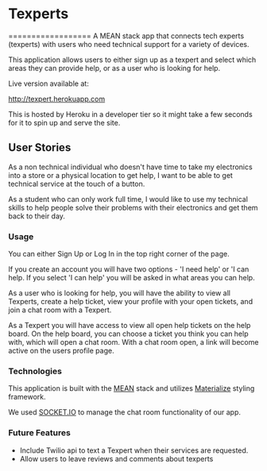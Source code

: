 # Texperts
==================
A MEAN stack app that connects tech experts (texperts) with users who need technical support for a variety of devices.

This application allows users to either sign up as a texpert and select which areas they can provide help, or as a user who is looking for help. 

Live version available at:

http://texpert.herokuapp.com

This is hosted by Heroku in a developer tier so it might take a few seconds for it to spin up and serve the site.

## User Stories
As a non technical individual who doesn't have time to take my electronics into a store or a physical location to get help, I want to be able to get technical service at the touch of a button.

As a student who can only work full time, I would like to use my technical skills to help people solve their problems with their electronics and get them back to their day.

### Usage

You can either Sign Up or Log In in the top right corner of the page.

If you create an account you will have two options - 'I need help' or 'I can help. If you select 'I can help' you will be asked in what areas you can help. 

As a user who is looking for help, you will have the ability to view all Texperts, create a help ticket, view your profile with your open tickets, and join a chat room with a Texpert.

As a Texpert you will have access to view all open help tickets on the help board. On the help board, you can choose a ticket you think you can help with, which will open a chat room. With a chat room open, a link will become active on the users profile page.

### Technologies

This application is built with the [MEAN](https://en.wikipedia.org/wiki/MEAN_(software_bundle)) stack and utilizes [Materialize](http://materializecss.com/) styling framework.

We used [SOCKET.IO](https://socket.io/) to manage the chat room functionality of our app.

### Future Features

* Include Twilio api to text a Texpert when their services are requested.
* Allow users to leave reviews and comments about texperts
